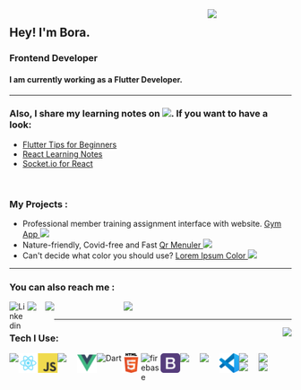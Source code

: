 <img src="https://media4.giphy.com/media/Gf5QiP1TWCO8qYKmt7/giphy.gif?cid=ecf05e47ixp1dggeu6gx1f30163a78rwt40ekm2z7qvuhm9v&rid=giphy.gif&ct=g" align="right" width="150px"> 


## Hey! I'm Bora. 
### Frontend Developer
#### I am currently working as a Flutter Developer.


<hr/>

### Also, I share my learning notes on <a href="https://medium.com/@borakececi"><img  height="26" src="https://miro.medium.com/max/640/1*s986xIGqhfsN8U--09_AdA.png" target="_blank"  ></a>. If you want to have a look: 

* <a href="https://medium.com/@borakececi/flutter-tips-for-beginners-c19c3ed243bb">Flutter Tips for Beginners</a>
* <a href="https://medium.com/@borakececi/react-learning-notes-ca9e7a221cdb">React Learning Notes</a>
* <a href="https://medium.com/@borakececi/socket-io-for-react-eda229188a93">Socket.io for React</a>

<br/>

### My Projects :
* Professional member training assignment interface with website. <a target="_blank" href="https://fitbodyclub.netlify.app/" align="right"  > Gym App   </a><img  width="26" src="https://cdn-icons-png.flaticon.com/512/563/563828.png" >
* Nature-friendly, Covid-free and Fast   <a target="_blank" href="https://qrmenuler.netlify.app/" align="right"  >Qr Menuler  </a><img  width="32" src="https://media4.giphy.com/media/Gf5QiP1TWCO8qYKmt7/giphy.gif?cid=ecf05e47ixp1dggeu6gx1f30163a78rwt40ekm2z7qvuhm9v&rid=giphy.gif&ct=g" >
* Can't decide what color you should use?   <a target="_blank" href="https://loremcolor.com" align="right"  >Lorem Ipsum Color  </a><img  width="26" src="https://cdn-icons-png.flaticon.com/512/2661/2661145.png" >

<hr/>

### You can also reach me :

[<img  width="32" alt="Linkedin" src="https://brand.linkedin.com/content/dam/me/business/en-us/amp/brand-site/v2/bg/LI-Bug.svg.original.svg" target="_blank" align="left">][linkedin]
<a href="mailto:boraizzet0@gmail.com"><img  width="32" src="https://img.icons8.com/color/344/gmail-new.png" target="_blank" align="left" ></a>
<a href="https://stackoverflow.com/users/19469031/bora-ke%c3%a7eci"><img  height="32" src="https://cdn.worldvectorlogo.com/logos/stack-overflow.svg" target="_blank" align="left" ></a>
<a href="https://www.codewars.com/users/borakececi"><img  width="300" src="https://www.codewars.com/users/borakececi/badges/large" target="_blank" align="right" ></a>

<br/>
<hr/>

<img src="https://github-readme-stats.vercel.app/api/top-langs/?username=kececibora" align="right">

### Tech I Use:

<img src="https://storage.googleapis.com/cms-storage-bucket/4fd5520fe28ebf839174.svg" height="35" align="left">
<img src="https://raw.githubusercontent.com/github/explore/80688e429a7d4ef2fca1e82350fe8e3517d3494d/topics/react/react.png" width="35" align="left">
<img alt="JavaScript" src="https://raw.githubusercontent.com/github/explore/80688e429a7d4ef2fca1e82350fe8e3517d3494d/topics/javascript/javascript.png" width="35" align="left">
<img src="https://brandeps.com/logo-download/N/Node-JS-logo-vector-01.svg" width="35" align="left">
<img src="https://raw.githubusercontent.com/github/explore/80688e429a7d4ef2fca1e82350fe8e3517d3494d/topics/vue/vue.png" width="35" align="left">
<img alt="Dart" src="https://upload.wikimedia.org/wikipedia/commons/c/c6/Dart_logo.png" height="35" align="left">
<img src="https://raw.githubusercontent.com/github/explore/80688e429a7d4ef2fca1e82350fe8e3517d3494d/topics/html/html.png" width="35" align="left">
<img alt="firebase" src="https://firebase.google.com/static/images/brand-guidelines/logo-logomark.png" width="35" align="left">
<img src="https://raw.githubusercontent.com/github/explore/80688e429a7d4ef2fca1e82350fe8e3517d3494d/topics/bootstrap/bootstrap.png" width="35" align="left">
<img src="https://tailwindcss.com/_next/static/media/tailwindcss-mark.79614a5f61617ba49a0891494521226b.svg" width="35" align="left">
<img src="https://play-lh.googleusercontent.com/CiGs15N1e1tXrSnVLEY9jOnKi1oNzPQNRjqhR8fXE0pnu_bRyNmfc8xXr2VQUJTfJ9A=s48-rw" width="35" align="left">
<img src="https://raw.githubusercontent.com/github/explore/80688e429a7d4ef2fca1e82350fe8e3517d3494d/topics/visual-studio-code/visual-studio-code.png" width="35" align="left">
<img src="https://www.vectorlogo.zone/logos/netlify/netlify-icon.svg" width="35" align="left">
<img src="https://logodownload.org/wp-content/uploads/2015/05/cpanel-logo-0.png" width="35" align="left">
<img src="https://seeklogo.com/images/W/wordpress-icon-logo-45667D3313-seeklogo.com.png" width="35" align="left">
<img src="https://www.mysql.com/common/logos/logo-mysql-170x115.png" width="35" align="left">




[linkedin]: https://www.linkedin.com/in/borakececi/
[codewars]: https://www.codewars.com/users/borakececi
[mail]: boraizzet0@gmail.com
